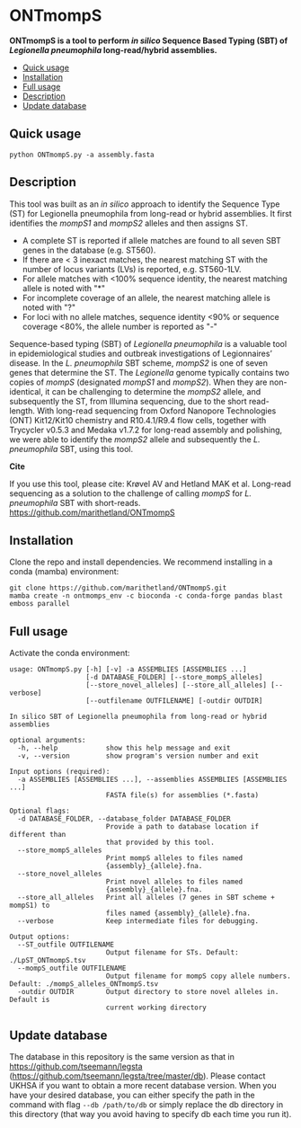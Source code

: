 # ONTmompS

**ONTmompS is a tool to perform _in silico_ Sequence Based Typing (SBT) of _Legionella pneumophila_ long-read/hybrid assemblies.**

* [Quick usage](#Quick-usage)
* [Installation](#Installation)
* [Full usage](#Full-usage)
* [Description](#Description)
* [Update database](#Update-database)

## Quick usage

```
python ONTmompS.py -a assembly.fasta
```

## Description
This tool was built as an _in silico_ approach to identify the Sequence Type (ST) for Legionella pneumophila from long-read or hybrid assemblies. It first identifies the _mompS1_ and _mompS2_ alleles and then assigns ST.
* A complete ST is reported if allele matches are found to all seven SBT genes in the database (e.g. ST560).
* If there are < 3 inexact matches, the nearest matching ST with the number of locus variants (LVs) is reported, e.g. ST560-1LV.
* For allele matches with <100% sequence identity, the nearest matching allele is noted with "*"
* For incomplete coverage of an allele, the nearest matching allele is noted with "?"
* For loci with no allele matches, sequence identity <90% or sequence coverage <80%, the allele number is reported as "-"

Sequence-based typing (SBT) of _Legionella pneumophila_ is a valuable tool in epidemiological studies and outbreak investigations of Legionnaires’ disease. In the _L. pneumophila_ SBT scheme, _mompS2_ is one of seven genes that determine the ST. The _Legionella_ genome typically contains two copies of _mompS_ (designated _mompS1_ and _mompS2_). When they are non-identical, it can be challenging to determine the _mompS2_ allele, and subsequently the ST, from Illumina sequencing, due to the short read-length. With long-read sequencing from Oxford Nanopore Technologies (ONT) Kit12/Kit10 chemistry and R10.4.1/R9.4 flow cells, together with Trycycler v0.5.3 and Medaka v1.7.2 for long-read assembly and polishing, we were able to identify the _mompS2_ allele and subsequently the _L. pneumophila_ SBT, using this tool. 

**Cite**

If you use this tool, please cite: Krøvel AV and Hetland MAK et al. Long-read sequencing as a solution to the challenge of calling _mompS_ for _L. pneumophila_ SBT with short-reads. https://github.com/marithetland/ONTmompS


## Installation

Clone the repo and install dependencies. We recommend installing in a conda (mamba) environment:

```
git clone https://github.com/marithetland/ONTmompS.git
mamba create -n ontmomps_env -c bioconda -c conda-forge pandas blast emboss parallel
```


## Full usage
Activate the conda environment: 

```
usage: ONTmompS.py [-h] [-v] -a ASSEMBLIES [ASSEMBLIES ...]
                   [-d DATABASE_FOLDER] [--store_mompS_alleles]
                   [--store_novel_alleles] [--store_all_alleles] [--verbose]
                   [--outfilename OUTFILENAME] [-outdir OUTDIR]

In silico SBT of Legionella pneumophila from long-read or hybrid assemblies

optional arguments:
  -h, --help            show this help message and exit
  -v, --version         show program's version number and exit

Input options (required):
  -a ASSEMBLIES [ASSEMBLIES ...], --assemblies ASSEMBLIES [ASSEMBLIES ...]
                        FASTA file(s) for assemblies (*.fasta)

Optional flags:
  -d DATABASE_FOLDER, --database_folder DATABASE_FOLDER
                        Provide a path to database location if different than
                        that provided by this tool.
  --store_mompS_alleles
                        Print mompS alleles to files named
                        {assembly}_{allele}.fna.
  --store_novel_alleles
                        Print novel alleles to files named
                        {assembly}_{allele}.fna.
  --store_all_alleles   Print all alleles (7 genes in SBT scheme + mompS1) to
                        files named {assembly}_{allele}.fna.
  --verbose             Keep intermediate files for debugging.

Output options:
  --ST_outfile OUTFILENAME
                        Output filename for STs. Default: ./LpST_ONTmompS.tsv
  --mompS_outfile OUTFILENAME
                        Output filename for mompS copy allele numbers. Default: ./mompS_alleles_ONTmompS.tsv
  -outdir OUTDIR        Output directory to store novel alleles in. Default is
                        current working directory
```

## Update database
The database in this repository is the same version as that in https://github.com/tseemann/legsta (https://github.com/tseemann/legsta/tree/master/db). Please contact UKHSA if you want to obtain a more recent database version. When you have your desired database, you can either specify the path in the command with flag `--db /path/to/db` or simply replace the db directory in this directory (that way you avoid having to specify db each time you run it).